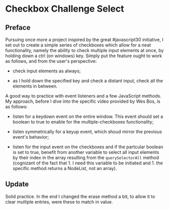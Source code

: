 # Checkbox Challenge Select

## Preface

Pursuing once more a project inspired by the great #javascript30 initiative, I set out to create a simple series of checkboxes which allow for a neat functionality, namely the ability to check multiple input elements at once, by holding down a ctrl (on windows) key. Simply put the feature ought to work as follows, and from the user's perspective:

- check input elements as always;

- as I hold down the specified key and check a distant input, check all the elements in between.

A good way to practice with event listeners and a few JavaScript methods. My approach, before I dive into the specific video provided by Wes Bos, is as follows:

- listen for a keydown event on the entire window. This event should set a boolean to true to enable for the multiple-checkboxes functionality;

- listen symmetrically for a keyup event, which shoud mirror the previous event's behavior;

- listen for the input event on the checkboxes and if the partcular boolean is set to true, benefit from another variable to select all input elements by their index in the array resulting from the `querySelectorAll` method (cognizant of the fact that 1. I need this variable to be initiated and 1. the specific method returns a NodeList, not an array).

## Update

Solid practice. In the end I changed the erase method a bit, to allow it to clear multiple entries, were these to match in value.
